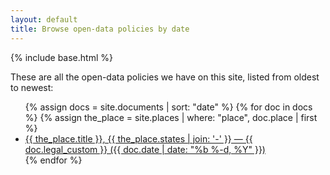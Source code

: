 ```yaml
---
layout: default
title: Browse open-data policies by date
---
```


{% include base.html %}

These are all the open-data policies we have on this site, listed from oldest to newest:

<ul>
{% assign docs = site.documents | sort: "date" %}
{% for doc in docs %}
  {% assign the_place = site.places | where: "place", doc.place | first %}
  <li>
    <a href="{{ doc.url }}">{{ the_place.title }}, {{ the_place.states | join: '-' }} — {{ doc.legal_custom }} ({{ doc.date | date: "%b %-d, %Y" }})</a>
  </li>
{% endfor %}
</ul>
